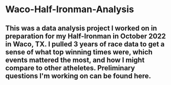 # Waco-Half-Ironman-Analysis
## This was a data analysis project I worked on in preparation for my Half-Ironman in October 2022 in Waco, TX. I pulled 3 years of race data to get a sense of what top winning times were, which events mattered the most, and how I might compare to other atheletes. Preliminary questions I'm working on can be found here.
